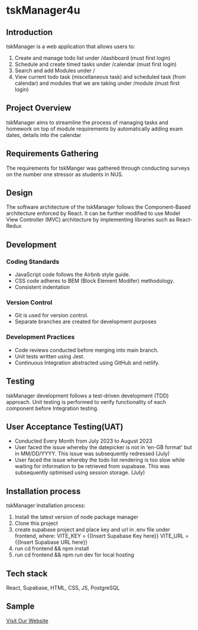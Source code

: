 # tskManager4u

## Introduction

tskManager is a web application that allows users to:

1. Create and manage todo list under /dashboard (must first login)
2. Schedule and create timed tasks under /calendar (must first login)
3. Search and add Modules under /
4. View current todo task (miscellaneous task) and scheduled task (from calendar) and modules that we are taking under /module (must first login)

## Project Overview

tskManager aims to streamline the process of managing tasks and homework on top of module requirements by automatically adding exam dates, details into the calendar

## Requirements Gathering

The requirements for tskManger was gathered through conducting surveys on the number one stressor as students in NUS.

## Design

The software architecture of the tskManager follows the Component-Based architecture enforced by React.
It can be further modified to use Model View Controller (MVC) architecture by implementing libraries such as React-Redux

## Development

### Coding Standards

- JavaScript code follows the Airbnb style guide.
- CSS code adheres to BEM (Block Element Modifer) methodology.
- Consistent indentation

### Version Control

- Git is used for version control.
- Separate branches are created for development purposes

### Development Practices

- Code reviews conducted before merging into main branch.
- Unit tests written using Jest.
- Continuous Integration abstracted using GitHub and netlify.

## Testing

tskManager development follows a test-driven development (TDD) approach.
Unit testing is performed to verify functionality of each component before Integration testing.

## User Acceptance Testing(UAT)

- Conducted Every Month from July 2023 to August 2023
- User faced the issue whereby the datepicker is not in 'en-GB format' but in MM/DD/YYYY. This issue was subsequently redressed (July)
- User faced the issue whereby the todo list rendering is too slow while waiting for information to be retrieved from supabase. This was subsequently optimised using session storage. (July)

## Installation process

tskManager Installation process:

1. Install the latest version of node package manager
2. Clone this project
3. create supabase project and place key and url in .env file under frontend, where:
    VITE_KEY = {{Insert Supabase Key here}}
    VITE_URL = {{Insert Supabase URL here}}
4. run cd frontend && npm install
5. run cd frontend && npm run dev for local hosting

## Tech stack

React, Supabase, HTML, CSS, JS, PostgreSQL

## Sample

[Visit Our Website](https://tskmanager4u.netlify.app/)
